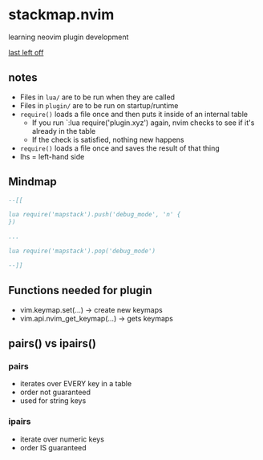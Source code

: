 # stackmap.nvim
learning neovim plugin development

[last left off](https://youtu.be/n4Lp4cV8YR0?si=msuEhNsuB-Tbx0r0&t=5538)

## notes
* Files in `lua/` are to be run when they are called
* Files in `plugin/` are to be run on startup/runtime
* `require()` loads a file once and then puts it inside of an internal table
    - If you run `:lua require('plugin.xyz') again, nvim checks to see if it's already in the table
    - If the check is satisfied, nothing new happens 
* `require()` loads a file once and saves the result of that thing
* lhs = left-hand side

## Mindmap
```lua
--[[

lua require('mapstack').push('debug_mode', 'n' {
})

...

lua require('mapstack').pop('debug_mode')

--]]
```
## Functions needed for plugin
* vim.keymap.set(...)           -> create new keymaps
* vim.api.nvim_get_keymap(...)  -> gets keymaps

## pairs() vs ipairs()
### pairs
* iterates over EVERY key in a table
* order not guaranteed
* used for string keys
### ipairs
* iterate over numeric keys
* order IS guaranteed


